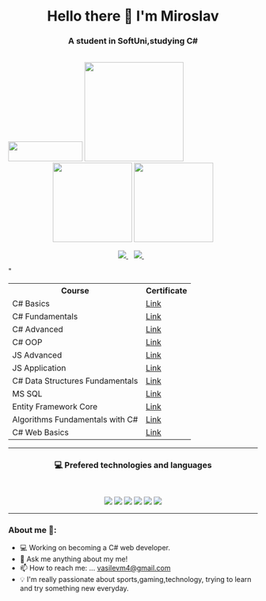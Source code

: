 <h1 align='center'>
  Hello there 👋 I'm Miroslav
</h1>

<h3 align='center'>
  A student in SoftUni,studying C#
</h3>

   <br text-align = 'center'>
  <img width="150" height="40" src="https://visitor-badge.glitch.me/badge?page_id=mirakis97">
  <img width="200"  src="https://media.giphy.com/media/xbLZjyMNQqEpTKjkSm/giphy.gif">
   <br>
  
   
<div align='center'>
  <img height="160em" src="https://github-readme-stats-eight-theta.vercel.app/api?username=mirakis97&show_icons=true&theme=react&include_all_commits=true&count_private=true "/>
  <img height="160em" src="https://github-readme-stats-eight-theta.vercel.app/api/top-langs/?username=mirakis97&layout=compact&langs_count=8&hide=java,r&theme=react "/>
</div>

<p align='center'>
  <a href="https://www.linkedin.com/in/miroslav-vasilev-51867b1b7/">
    <img src="https://img.shields.io/badge/linkedin-%230077B5.svg?&style=for-the-badge&logo=linkedin&logoColor=white" />
  </a>&nbsp;&nbsp;
  <a href="mailto:vasilevm4@gmail.com">
    <img src="https://img.shields.io/badge/Gmail-D14836?style=for-the-badge&logo=gmail&logoColor=white" />
  </a>&nbsp;&nbsp;
</p>
 
 <table align="center">
  <tr>
    <th>Course</th>
    <th>Certificate</th>
  </tr>
  <tr>
    <td>
      C# Basics
    </td>
    <td>
      <a href="https://softuni.bg/certificates/details/88182/31a97c1d">
        Link
      </a>
    </td>
  </tr>
  <tr>
    <td>  
      C# Fundamentals
    </td>"
    <td>
      <a href="https://softuni.bg/certificates/details/112569/20ff0d65">
        Link
      </a>
    </td>
  </tr>
  <tr>
    <td>
      C# Advanced
        </td>
    <td>
      <a href="https://softuni.bg/certificates/details/98193/17d4a4b7">
      Link
        </a>
    </td>
  </tr>
  <tr>
    <td>
      C# OOP
    </td>
        <td>
      <a href="https://softuni.bg/certificates/details/104344/428c1b11">
      Link
        </a>
    </td>
  </tr>
  <tr>
    <td>
      JS Advanced
    </td>
    <td>
      <a href="https://softuni.bg/certificates/details/110455/2fc8a2ed">
      Link
        </a>
    </td>
  </tr>
  <tr>
    <td>
      JS Application
    </td>
    <td>
      <a href="https://softuni.bg/certificates/details/110351/c11c5c49">
      Link
        </a>
    </td>
  </tr>
  <tr>
    <td>
      C# Data Structures Fundamentals
    </td>
    <td>
      <a href="https://softuni.bg/certificates/details/110035/10151c49">
        Link
      </a>
    </td>
  </tr>
  <tr>
    <td>
      MS SQL
    </td>
    <td>
      <a href="https://softuni.bg/certificates/details/113983/54ef09dc">
      Link
        </a>
    </td>
  </tr>
   <tr>
    <td>
      Entity Framework Core
    </td>
    <td>
      <a href="https://softuni.bg/certificates/details/119133/7bc21705">
      Link
        </a>
    </td>
  </tr>
    <tr>
    <td>
      Algorithms Fundamentals with C#
    </td>
    <td>
      <a href="https://softuni.bg/certificates/details/123071/2fd48a16">
      Link
        </a>
    </td>
  </tr>
     <tr>
    <td>
      C# Web Basics
    </td>
    <td>
      <a href="https://softuni.bg/certificates/details/126314/cb00f3c1">
      Link
        </a>
    </td>
  </tr>
</table>

---

<h3 align='center'>💻 Prefered technologies and languages</h3><br/>
<p align='center'>
  <img src="https://img.shields.io/badge/C Sharp-239120?style=for-the-badge&logo=c-sharp&logoColor=white">
  <img src="https://img.shields.io/badge/.NET-512BD4?style=for-the-badge&logo=.net&logoColor=white">
  <img src="https://img.shields.io/badge/Microsoft SQL Server-CC2927?style=for-the-badge&logo=microsoft-sql-server&logoColor=white">
  <img src="https://img.shields.io/badge/JavaScript-F7DF1E?style=for-the-badge&logo=javascript&logoColor=black">
  <img src="https://img.shields.io/badge/HTML5-E34F26?style=for-the-badge&logo=html5&logoColor=white">
  <img src="https://img.shields.io/badge/CSS3-1572B6?style=for-the-badge&logo=css3&logoColor=white">
</p>

---

<h3>About me 👻:</h3>

- 💻 Working on becoming a C# web developer.
- 💬 Ask me anything about my me!
- 📫 How to reach me: ... vasilevm4@gmail.com
- 💡 I'm really passionate about sports,gaming,technology, trying to learn and try something new everyday.
